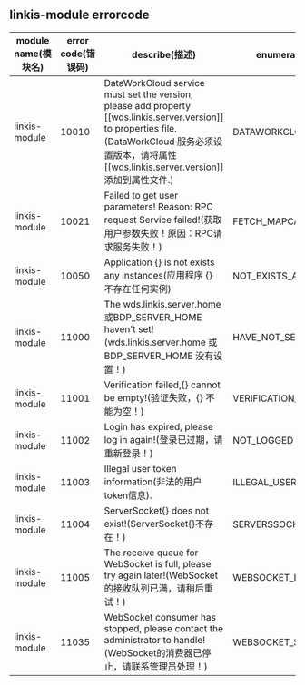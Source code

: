 ## linkis-module  errorcode

| module name(模块名) | error code(错误码)  | describe(描述) |enumeration name(枚举)| Exception Class(类名)|
| -------- | -------- | ----- |-----|-----|
|linkis-module |10010|DataWorkCloud service must set the version, please add property [[wds.linkis.server.version]] to properties file.(DataWorkCloud 服务必须设置版本，请将属性 [[wds.linkis.server.version]] 添加到属性文件.)|DATAWORKCLOUD_MUST_VERSION|LinkisModuleErrorCodeSummary|
|linkis-module |10021|Failed to get user parameters! Reason: RPC request Service failed!(获取用户参数失败！原因：RPC请求服务失败！)|FETCH_MAPCACHE_ERROR|LinkisModuleErrorCodeSummary|
|linkis-module |10050|Application {} is not exists any instances(应用程序 {} 不存在任何实例)|NOT_EXISTS_APPLICATION|LinkisModuleErrorCodeSummary|
|linkis-module |11000|The wds.linkis.server.home或BDP_SERVER_HOME haven't set!(wds.linkis.server.home 或 BDP_SERVER_HOME 没有设置！)|HAVE_NOT_SET|LinkisModuleErrorCodeSummary|
|linkis-module |11001|Verification failed,{} cannot be empty!(验证失败，{} 不能为空！)|VERIFICATION_CANNOT_EMPTY|LinkisModuleErrorCodeSummary|
|linkis-module |11002|Login has expired, please log in again!(登录已过期，请重新登录！)|NOT_LOGGED|LinkisModuleErrorCodeSummary|
|linkis-module |11003|Illegal user token information(非法的用户token信息).|ILLEGAL_USER_TOKEN|LinkisModuleErrorCodeSummary|
|linkis-module |11004|ServerSocket{} does not exist!(ServerSocket{}不存在！)|SERVERSSOCKET_NOT_EXIST|LinkisModuleErrorCodeSummary|
|linkis-module |11005|The receive queue for WebSocket is full, please try again later!(WebSocket的接收队列已满，请稍后重试！)|WEBSOCKET_IS_FULL|LinkisModuleErrorCodeSummary|
|linkis-module |11035|WebSocket consumer has stopped, please contact the administrator to handle!(WebSocket的消费器已停止，请联系管理员处理！)|WEBSOCKET_STOPPED|LinkisModuleErrorCodeSummary|

